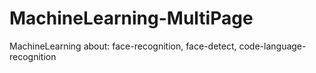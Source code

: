 # MachineLearning-MultiPage
 MachineLearning about: face-recognition, face-detect, code-language-recognition
